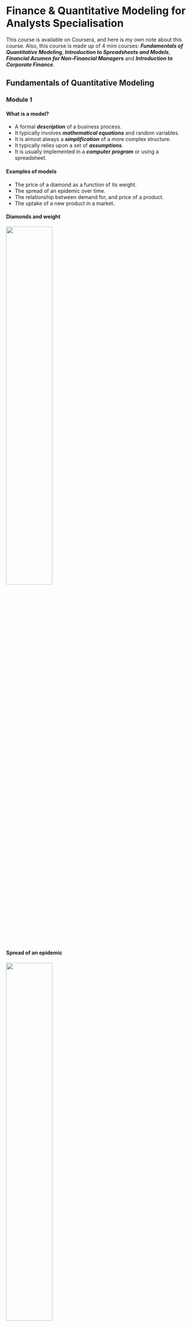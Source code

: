 # Finance & Quantitative Modeling for Analysts Specialisation
This course is available on Coursera, and here is my own note about this course. Also, this course is made up of 4 mini courses: ***Fundamentals of Quantitative Modeling***, ***Introduction to Spreadsheets and Models***, ***Financial Acumen for Non-Financial Managers*** and ***Introduction to Corporate Finance***.

## Fundamentals of Quantitative Modeling

### Module 1 

#### What is a model?

* A formal ***description*** of a business process.
* It typically involves ***mathematical equations*** and random variables.
* It is almost always a ***simplification*** of a more complex structure.
* It typically relies upon a set of ***assumptions***.
* It is usually implemented in a ***computer program*** or using a spreadsheet.

#### Examples of models

* The price of a diamond as a function of its weight.
* The spread of an epidemic over time.
* The relationship between demand for, and price of a product.
* The uptake of a new product in a market.

#### Diamonds and weight

<img width = 50% height = 50% src = https://user-images.githubusercontent.com/128298224/230770325-99d91daa-a7bf-4379-973e-083e45a9f46f.png>

#### Spread of an epidemic


<img width = 50% height = 50% src =https://user-images.githubusercontent.com/128298224/230770391-33370d55-acce-40c6-a60e-d8fc2ba69c62.png>

#### Demand models

<img width = 50% height = 50% src = https://user-images.githubusercontent.com/128298224/230770433-138a7431-3099-4200-b20f-283a4b8c885f.png>

#### The uptake of a new product

<img width = 50% height = 50% src = https://user-images.githubusercontent.com/128298224/230770481-ea47ee27-c42d-40ce-96d5-8a15015527dc.png>


#### Ways to use models in practice

* Prediction: Calculating a single output: What's the expected price of a diamond ring that weighs 0.2 carats?
* Forecasting (time series): How many people are expected to be infected in 6 weeks?
* Optimisation: What price maximises profit?
* Ranking and targeting: Given limited resources, which potential diamonds for sale should be targeted first for potential purchase?
* Exploring what-if scenarios: If the growth rate of the epidemic increased to 20% per week, then how many infections would we expect in the next 10 weeks?
* Interpreting coefficients in model: What do we learn from the coefficient -2.5 in the price/demand model?
* Assessing how sensitive the model is to key assumptions.

#### Benefits of modeling

* Identify gaps in current understanding
* Make assumptions explicit
* Have a well-defined description of the business process
* Create an institutional memory
* Used as a decision support tool
* Serendipitous insight generator

#### Modeling Process Workflow

<img width = 75% height = 75% src = https://user-images.githubusercontent.com/128298224/230773640-82f4dcd2-f996-419d-8c74-61891071cf5e.png>

#### What if the model doesn't always work

* When the observed outcome differs greatly from the model's predicition, then there is the possibility of learning from thies event if we can understand why the difference occurs.
* Modeling is a continuous and evolutionary process
* We identify the weaknesses and limitations and iterate the modeling process to overcome them.


#### Data driven vs. theory driven

* ***Theory***: Given a set of assumptions and relations, then what are the logical consequences? E.g. If we assume that markets are efficient, then what should the price of a stock option be?
* ***Data***: Given a set of observations, how can we approximate the underlying process that generated them? E.g. I've separated out my profitable customers from the unprofitable ones. Now, what features are able to differentiate them?

#### Deterministic vs. probabilistic/stochastic

* ***Deterministic***: Given a fixed set of inputs, the model always gives the same output. E.g. Invest $1000 at 4% annual compound interest for 2 years. After 2 years the initial $1000 will always be worth $1081.60.
* ***Probabilistic***: Evven with identical inputs, the model output can vary from instance to instance. E.g. A person spends $1000 on lottery tickets. After the lottery is drawn how much they are worth dependes on a random variable, whether or not they won the lottery.

#### Discrete vs. continuous variables

* Watches can be digital or analog
* Likewise models can involve discrete or continuous variables. ***Discrete***: characterised by jumps and distinct values; ***Continuous***: a smooth process with an infinite number of potential values in any fixed interval.

#### Static vs. dynamic

* ***Static***: the model captures a single snapshot of the business process. E.g. Given a website's installed software base, what are the chances that it is compromised today?
* ***Dynamic***: the evolution of the process itself is of interest. The model describes the movement from state to state. E.g. Given a person's participation in a job training program, how long will it take until he/she finds a job and then, if they find one, for how long will they keep it?


#### Linear function

<img width = 50% height = 50% src = https://user-images.githubusercontent.com/128298224/230774475-7ea3b045-9502-4053-ac08-643c29a9e670.png>

* $y = mx + b$
* Essential characteristic: the slope is constant.

#### The power function for various powers of $x$

<img width = 50% height = 50% src = https://user-images.githubusercontent.com/128298224/230774533-708c55d7-d1d4-4d49-8f11-d7726f694a73.png>

* $y = x^{m}$.
* Essential characteristic: A one ***percent*** (proportionate) change in $x$ corresponds to an approximate $m$ ***percent*** (proportionate) change in $y$.

#### The exponential function

<img width = 50% height = 50% src = https://user-images.githubusercontent.com/128298224/230774713-d46dae68-b138-4488-89d0-9556fdb9ac38.png>

* $y = e^{mx}$.
* Essential characteristic: the rate of change of $y$ is proportional to $y$ itself.

#### The log function

<img width = 50% height = 50% src = https://user-images.githubusercontent.com/128298224/230774914-56ce0522-ab48-46b2-bf60-4073c0f41c05.png>

* $y = \log_{b}(x)$.
* $\log(xy) = \log(x)+\log(y)$.
* The log function is very useful for modeling processes that exhibit ***diminishing returns to scale***.
* There are processes that increase but at a decreasing rate.
* Essential characteristic: A constant proportionate change in $x$ is associated with the same absolulte change in $y$.

### Module 2


#### Deterministic models

* There are no random/uncertain components in these models.
* If the inputs to the model are the same then the outputs will always be the same.
* The downside of deterministic models: it is hard to assess uncertainty in the outputs.

#### A linear cost function

* Call the number of units produced $q$, and the total cost of producing $q$ units $C$.
* Define $$C = 100+30q.$$ 
<img width = 50% height = 50% src = https://user-images.githubusercontent.com/128298224/230897263-cf6354bb-804c-4dee-98e2-52b98f4547a8.jpg>

#### Interpretation 

* The two coefficients in the line are the intercept and slope: $b$ and $m$ in general, 100 and 30 in this particular instance.
* $b$: the total cost of producing 0 units. That part of total cost that doesn't depend on the quantity produced: the ***fixed*** cost.
* $m$: the slope of the line: the change in total cost for an incremental unit of production: the ***variable*** cost.

#### Example with a 'time-to-produce' function

* It takes 2 hours to set up a production run, and each incremental unit produced always takes an additional 15 minutes (0.25 hours); always here means constant slope.
* Call $T$ the time to produce $q$ unites, then $$T = 2+0.25q$$
* Interpretation: $b$ is the ***setup*** time; $m$ is the ***work rate*** (15 minutes per additional item).

<img width = 50% height = 50% src = https://user-images.githubusercontent.com/128298224/230898112-9301e0b9-6cdf-44e3-9469-9673aadd56ae.jpg>


#### Linear programming

* One of the key uses of linear models is in ***Linear Programming (LP)***, which is a techinique to solve certain ***optimisation*** problems.
* These models incorporate ***constraints*** to make them more realistic.
* Linear programming problems can be solved with add-ins for common spreadsheet programs.


#### Growth in discrete time

* Growth is a fundamental business concept: the number of customer at time $t$; the revenue in quarter $q$; the value of an investment at some time $t$ in the future.
* Sometimes a linear model may be appropraite for a growth process, but an alternative to a ***linear growth*** model is a ***proportionate*** one.
* Proportionate growth: a constant percent increase (decrease) from one period to the next.

#### Simple interest

* Start off with $100 (***principal***) and at the end of every year earn 10% of ***simple interest*** on the initial $100.
* Simple interest means that interest is only earned on the principal investment.
* Every year the investment grows by the same amount.

#### Compound interest

* Start off with $100 (***principal***) and at the end of every year earn 10% of ***compound interest*** on the initial $100.
* Compound interest means that the interest itself earns interest in subsequent years.
* Notice that the growth is no longer the same absolute amount each year, but it is the same proportionate amount (10%).

#### Comparison between two interest

<img width = 50% height = 50% src = https://user-images.githubusercontent.com/128298224/230899107-b332ea49-a986-404b-8bec-218ed6176348.jpg>


#### Constant proportionate growth

* Denote the initial amount as $P_{0}$.
* Denote the constant proportionate growth factor by $\theta$.
* The growth progression is $$P_{0},P_{0}\theta,P_{0}\theta^{2},...,$$
* $\theta > 1$ means the process is growing.
* $\theta < 1$ means the progress is decaying.
* The type of progression is called ***geometric progression***.

#### The constant multiplier

* For the catch to fall by 5% each year, means that the multiplier is $\theta = 0.95$.
* In general, if the process is changing by $R$% in each time period, then the multiplier is $$\theta = 1+\frac{R}{100}.$$

<img width = 50% height = 50% src = https://user-images.githubusercontent.com/128298224/230900037-d3f62edd-2554-4810-8a24-dabcfb4ea20c.jpg>

#### The sum of the geometric series

* If we denote the sum up to time $t$ as $S_{t}$, then $$S_{t} = P_{0}\frac{1-\theta^{t+1}}{1-\theta}.$$
* More efficient than spreadsheet.

#### Present and future value

* If there is no inflation and the prevailing interest rate is 4%, then which of the following options would you prefer?
* $1000 today or $1500 in ten years?
* Either look at how $1000 will be worth in ten years or calculate how much you would have to invest today to get $1500 ten years from now.
* The latter approach relies on the concept of ***present value***.

#### The present value calculation

* We know that $P_{t} = P_{0}\theta^{t}$ and making $P_{0}$ the subject of the formula means that $P_{0} = P_{t}\theta^{-t}$.
* Therefore, 1500 dollars in ten years time in a 4% interest rate environment is worth $1500(1+0.04)^{-10}$ in today's money, which is $1013.346, which is more than $1000, so you should prefer the second investment of $1500 received in ten years.
* This straightforward proportionate increase model allows for a simple discounting formula.

#### Use of present value

* A primary use in discounting investments to the present time.
* An ***annuity*** is a schedule of fixed payments over a specified and finite time period.
* The present value of an annuity is the ***sum*** of the present values of each separate payment.
* Present value is also used in ***lifetime customer value*** calculations.

#### Continuous compounding

* The compounding period for an investment can be yearly, monthly, weekly, daily etc.
* As the compounding period gets shorter and shorter, in the limit, the process is said to be ***continuously compounded***.
* If a principal amount $P_{0}$ is continuously compounded at a nominal annual interest rate of R%, then at year $t$, $$P_{t} = P_{0}e^{rt}$$ where $r = \frac{R}{100}$.

#### Modeling an epidemic

* The model $P_{t} = P_{0}e^{rt}$ doesn't just describe money growing, it is called ***exponential growth*** or ***decay*** depending on whether $r$ is positive or negative respectively.
* A continuous time model for the initial stages of an epidemic states that the number of cases at week $t$ is $15e^{0.15t}$, halfway through week 7, how many cases do you expect?

<img width = 50% height = 50% src = https://user-images.githubusercontent.com/128298224/230902097-804a13c1-a895-438c-89dc-c0dcd1554a88.jpg>

#### Calculating the expected number of cases

* Interpretation of the 0.15 coefficient: There is an approximate 15 weekly growth rate in cases.
* Continuous models allow calculations at any value of $t$, not just a set of discrete values.

#### Using a model for optimisation

* A common modeling objective is to perform a subsequent optimisation.
* The objective of the optimisation is to find the value of an input that maximises/minimises an output.

#### Demand model

* Consider the demand model: $$Q = 60000P^{-2.5}.$$
* If the price of production is constant at $C=2$ for each unit, then at what price is profit maximised?
* Profit = Revenue - Cost
* Revenue = $P\times Q$.
* Profit = $PQ-CQ = Q(P-C) =60000P^{-2.5}(P-2).$
* Goal: Choose $p$ to maximise this equation.

#### Brute force approach

<img width = 50% height = 50% src = https://user-images.githubusercontent.com/128298224/230902960-0a16a87d-c4b0-4217-869e-563e34157d4c.jpg>

#### Calculus approach

* Profit is maximised when the ***derivatie*** or profit with respect to price equals to 0.
* Through calculus one obtains the optimal value of price as $$p_{\text{opt}} = \frac{cb}{1+b}$$, where $c$ is the production cost and $b$ is the exponent in the power function.
* The value (-b) is known as ***the price elasticity of demand***.

#### Visualising the calculus solution

<img width = 50% height = 50% src = https://user-images.githubusercontent.com/128298224/230903553-a380f0ec-0d77-463b-b4c4-df444e55d10d.jpg>

### Module 3

#### Probabilistic models

* These are models that incorporate ***random variables*** and ***probability distributions***.
* Random variables represent the potential outcomes of an uncertain event.
* Probability distribution assign probabilities to the various potential outcomes.
* We use probabilistic models in practice because realistic decision making often necessitates recognising uncertainty in the intpus and outputs of a process.

#### Key features of a probabilistic model

* By incorporating ***uncertainty*** explicitly in the model we can measure the uncertainty associated with the outputs, for example by giving a range to a forecast, which is a more realistic goal.
* In a business setting incorprating ***uncertainty*** is synonymous with understanding and quantifying in the ***risk*** in a business process, and ideally leads to better management decisions.

#### Valuing a drug development company

* A company has 10 drugs in a development portfolio.
* Given a drug has been approved, you have predicted its revenue.
* But whether a drug is approved or not is an uncertain future event (a random variable). You have estimated the probability of approval.
* You only wish to invest in the company if the company's expected total revenue for the portfolio is over $10B in 5 years time.
* You need to calculate the ***probability distribution*** of the total revenue to understand the investment risk.

#### Some examples of probabilistic models

* Regression models
* Probability trees
* Monte Carlo simulation
* Markov models

#### Regression models

* $E(Price|Carats) = -259.6 + 3721\times Carats$.
* The gray band gives a prediction interval for the price of a diamond taken from this population.
<img width = 50% height = 50% src = https://user-images.githubusercontent.com/128298224/231178439-c4315006-1c48-4f10-8312-979bee01a70c.png>

* Regression models use data to estimate the relationship between the mean value of the outcome (Y) and a predictor variable (X).
* The intrinsic variation in the raw data is incorporated into forecasts from the regression model.
* The less noise in the underlying data the more precise the forecasts from the regression model will be.

#### Probability tress

* Probability tress allow you to propagate probabilities through a sequence of events.
* $P(\text{Stop infringing}) = 0.1+0.9\times 0.15+0.9\times 0.85\times 0.2 = 0.388.$

<img width = 50% height = 50% src = https://user-images.githubusercontent.com/128298224/231179458-2832faa8-551a-4680-9239-35d69b26b9ff.png>

#### Monte Carlo simuation

* From the demand model $$Q = 60,000P^{-2.5}.$$
* The optimal price was $p_{opt} = \frac{cb}{1+b}$ where $b = -2.5$, $c$ is the cost, $c=2$ and $p_{opt}\approx 3.33$.
* What if $b$ is not known exactly?
* Monte Carlo simulation replaces the number -2.5 with a random variable, and recalculates $p_{opt}$ using different realisations of this random variable from some stated probability distribution.

#### Input and output from a MC simulation

* Input: $b$ from a uniform distribution between $-2.9$ and $-2.1$.
* Output: $p_{opt} = \frac{cb}{1+b}.$
* 100,000 replications
* Interval $= (3.1,3.7)$.

<img width = 50% height = 50% src = https://user-images.githubusercontent.com/128298224/231181300-1ba328c8-00ed-420d-9be8-65a455172251.png>

#### Markov chain models

* Dynamics models for discrete time state space transitions.
* Example: employment status (the state of the chain).
* Treat time in 6 month blocks.
* Model states: 1. Employed; 2. Unemployed and looking; 3. Unemployed and not looking.

#### Probability transition matrix

<img width = 50% height = 50% src = https://user-images.githubusercontent.com/128298224/231182428-86f8ebea-c389-4749-9216-072a9794dab6.png>

* Markov property: transition probabilities only depend on the current state, not on prior states. Given the present, the future does not depend on the past.

<img width = 50% height = 50% src = https://user-images.githubusercontent.com/128298224/231182569-7207109d-9a19-4749-bd17-e1235dfd8b1e.png>

#### A continuous random variable

* For a continuous random variable probabilities are computed from areas under the ***probability density function***.

<img width = 50% height = 50% src = https://user-images.githubusercontent.com/128298224/231183685-2d238999-17bb-4651-a741-efa2eab69b90.png>

#### Key summaries of probability distributions

* Mean $(\mu)$ measures centrality.
* Two measuares of spread: - Variance $(\sigma^{2})$ and -Standard deviation $(\sigma)$.

#### The Bernoulli distribution

* The random variable $X$ takes on one of the two values: -$P(X=1) = p$ and -$P(X=0) = 1-p$.
* Often viewed as an experiment that takes on two outcomes, success or failure. Sucess = 1 and failure = 0. 
* $\mu = E(X)  = 1\times p+0\times(1-p) = p$.
* $\sigma^{2} = E(X-\mu)^{2} = (1-p)^{2}p+(0-p)^{2}(1-p) = p(1-p)$.
* $\sigma = \sqrt{p(1-p)}$.
* For $p = 0.5$, $\mu = 0.5, \sigma^{2}= 0.25$ and $\sigma = 0.5$.

#### The Binomial Distribution

* A Binomial random variable is the number of success in $n$ ***independent*** Bernoulli trials.
* Independent means that $P(A\,\text{and}\,B) = P(A)\times P(B)$.
* Independence means that knowing that $A$ has occurred provides no information about the occurrence of $B$.
* Independence is a common simplifying assumption in many probability models.
* Example: Toss a fair coin 10 times and count the number of heads (call this $X$).
* In general, $$P(X=x) = C_{n,x}p^{x}(1-p)^{n-x},$$ where $C_{n,x}$ is the ***binomial coefficient***: $\frac{n!}{x!(n-x)!}$.
* $\mu = E(x) = np, \sigma^{2} = E(X-\mu)^{2} = np(1-p).$

<img width = 50% height = 50% src = https://user-images.githubusercontent.com/128298224/231186802-ac4be32a-510b-442a-b2e9-c39ecee7ab59.png>

#### The Normal Distribution

* The Normal distirbution, also known as the ***Bell Curve***, is the most important modeling distribution.
* Many disparate processes can be well ***approximated*** by Normal distributions.
* There are the ***Central Limit Theorem*** taht tells us Normal distribution should be expected in many situations.
* A Normal distribution is characterised by its mean $\mu$ and standard deviation $\sigma$. It is symmetric about its mean.

#### Examples

* There is a ***universality*** to the Normal distribution
* Biological: heights and weights
* Financial: stock returns
* Educational: exam scores
* Manufacturing: the length of an automotive component

<img width = 50% height = 50% src = https://user-images.githubusercontent.com/128298224/231188578-3f6fbd7a-e981-4b0e-8cf7-e69f99c81deb.png>

* It is a famous example of continuous distribution, compared to Bernoulli and Binomial being discrete.

#### The Empirical Rule

* The Empirical Rule is a rule for calculating probabilities of events when the underlying distribution or observed data is approximately Normally distributed.
* It states: 1. There is an approximate 68% chance that an observation falls within ***one*** standard deviation from the mean; 2. There is an approximate 95% chance that an observation falls within **two*** standard deviations from the mean; 3. There is an approximate 99.7% chance that an observation falls within ***three*** standard deviations from the mean.

<img wdith = 50% height = 50% src = https://user-images.githubusercontent.com/128298224/231189547-18b166d7-5ab1-4c45-a3f4-f039b2c80783.png>

#### Empirical Rule example

* Assume that the daily ***return*** on Apple's stock is approximately Normally distributed with $\mu = 0.13%$ and $\sigma = 2.34%$.
* What is the probability that tomorrow Apple's stock price increases by more than 2.47%?
* Technique: Count how many standard deviations 2.47% is away from the mean, 0.13%. Call this ***counter*** the ***z-score***: $$Z=\frac{2.47-0.13}{2.34} = 1.$$
* So from the Empirical Rule the probability equals approximately 16%.

<img width = 50% height = 50% src = https://user-images.githubusercontent.com/128298224/231190355-1f9cba04-5e26-4913-9c33-2d1d931665ee.png>

### Module 4

#### Regression models

* A ***simple regression*** model uses a single predictor variable $X$ to estimate the ***mean*** of an outcome variable $Y$, as a function of $X$.

#### Example

* Using the diamonds data: the predictor variable is the diamond's weight in carats and the outcome variable is the price of the diamond.
* If the relationship is modeled with a straight line we call it a ***linear regression***: $E(Y|X) = b_{0}+b_{1}X.$

<img width = 50% height = 50% src = https://user-images.githubusercontent.com/128298224/231561048-fbcad55f-4b49-4ce9-8f76-f5654a905bf0.png>

#### Correlation

* ***Correlation*** is a measure of the strength of ***linear association*** between two variables.
* It is denoted by $r$, where $-1\leq r\leq 1$.
* Negative values of the correlation indicate negative association and positive values indicate positive association.
* A correlation of 0 means no linear association between the variables.

#### Questions that can be answered with a regression

* In a business setting regression is most often used as a ***prediction*** tool. It is a core ***predictive analytics*** methodology: Give me a ***Prediction Interval*** in which the price is likely to fall.
* Interpreting coefficients from the model: How much on average do you expect to pay for diamonds that weigh 0.3 carats vs. diamonds that weigh 0.2 carats?
* How much of the variability in price is accounted for by the weight of the diamond?

#### Fitting a model to data using least squares

* Fitting a model requires an optimality criteria.
* Most regression models are fit using ***least squares***: Find the line that minimises the sum of the squares of the vertical distance from the points to the line.

<img width = 50% height = 50% src = https://user-images.githubusercontent.com/128298224/231562618-2d322fe3-4971-4aac-853a-eb83ac47beaf.png>

#### Residuals and fitted values

* Key insight: The regression line decomposes the observed data into two components; 1. The fitted values (the predictions); 2. The residuals (the vertical distance from point to line)
* The fitted values are the forecasts.
* The residuals allow us to assess the quality of the fit. If a point has a large residual it is not well fit by the regression. If we can explain why, we have learnt something new.

#### Interpretation of regression coefficients.

* For example, $E(Y|X) = 182 + 0.22 X$.
* Equate units on each side.
* Intercept is measure in units of $Y$.
* Slope is measured in units of $Y/X$.
* Intercept = Setup time in minutes.
* Slope = Work rate in minutes per additional item.

<img width = 50% height = 50% src = https://user-images.githubusercontent.com/128298224/231565833-f98f5b8e-3fb2-4376-a1bc-2783982a1c47.png>


#### $R^{2}$ and Root Mean Squared Error (RMSE)

* $R^{2}$ measures the proportion of variability in $Y$ explained by the regression model. It is the square of the correlation, $r$.
* RMSE measures the standard deviation of the residuals (the spread of the points about the fitted regression line).

#### Using Root Mean Squared Error

* Assumption: at a fixed value of $X$, the distribution of points about the true regression line follows a Normal distribution, centered on the regression line.
* These normal distributions all have the same standard deviation $\sigma$, which is estimated by RMSE.

#### An approximate 95% prediction interval for a new observation

* Using the Normality assumption and the Empirical Rule, (within the range of the observed data) an approximate 95% prediction interval for a new observation is given by $$\text{Forecast}\pm 2\times\text{RMSE}.$$

#### Residual diagonostics - checking the Normality assumption

* The histogram of residuals from the diamonds regression is approximately Nomrally distributed, providing no strong evidence ***against*** the Normality assumption.

<img width = 50% height = 50% src = https://user-images.githubusercontent.com/128298224/231568185-2c9b0de6-e3e2-48c2-b608-8919fb602f63.png>

#### Fitting curves to data

* Often relationships are non-linear.
* Demand for a pet food against average price. A line is a bad fit to the data.

<img width = 50% height = 50% src = https://user-images.githubusercontent.com/128298224/231568526-55859b39-98fc-45c5-a4e0-f733cce89fb1.png>

#### On observing curvature, transform

* This is where the basic math functions discussed in module 1 come in very useful.
* Look at the pet food data after having taken the log transform.

<img width = 50% height = 50% src = https://user-images.githubusercontent.com/128298224/231568691-f43c44f7-35a7-4fa6-b6f3-193b993bb508.png>

#### The regression equation for the log-log model

* The regression equation is now $$E(\log(S)|P) = b_{0}+b_{1}\log(P).$$
* This process shows how we could actually estimate the demand model that was the subject of the optimisation in module 2.

#### Multiple regression

* ***Multiple regression*** models allow for the inclusion of many predictor variables: In the fuel economy dataset we might add the horsepower of a car as an additional predictor
* With two predictors, $X_{1}$ and $X_{2}$ the regression model becomes $$E(Y|X_{1},X_{2}) = b_{0}+b_{1}X_{1}+b_{2}X_{2}.$$

#### Weight and horsepower as predictors of fuel economy

* Fitting a multiple regression model of fuel economy as a function of weight and horsepower.
* The model is now a plane rather than a line.
* For this model, $R^{2} = 84%$ and $RMSE = 3.45$, an improvement over the simple regression model with only weight included.

<img width = 50% height = 50% src = https://user-images.githubusercontent.com/128298224/231571540-62bbc686-01a6-42a4-a9bc-9e79af56804a.png>


